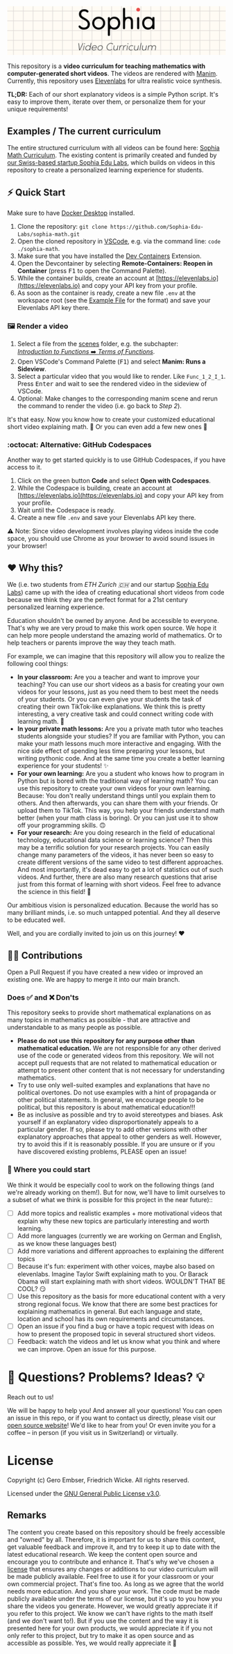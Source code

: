 ![Sophia Header](.github/video-curriculum-header.svg)

This repository is a **video curriculum for teaching mathematics with computer-generated short videos**.
The videos are rendered with [Manim](https://www.manim.community).
Currently, this repository uses [Elevenlabs](https://elevenlabs.io) for ultra realistic voice synthesis. 

**TL;DR:** Each of our short explanatory videos is a simple Python script. It's easy to improve them, iterate over them, or personalize them for your unique requirements!

## Examples / The current curriculum
The entire structured curriculum with all videos can be found here: [Sophia Math Curriculum](https://opensource.sophiaedulabs.com/curriculum).
The existing content is primarily created and funded by [our Swiss-based startup Sophia Edu Labs](https://sophiaedulabs.com), which builds on videos in this repository to create a personalized learning experience for students.


## ⚡️ Quick Start
Make sure to have [Docker Desktop](https://www.docker.com/products/docker-desktop/) installed.
1. Clone the repository:
`git clone https://github.com/Sophia-Edu-Labs/sophia-math.git`
2. Open the cloned repository in [VSCode](https://code.visualstudio.com), e.g. via the command line: `code ./sophia-math`. 
3. Make sure that you have installed the [Dev Containers](https://marketplace.visualstudio.com/items?itemName=ms-vscode-remote.remote-containers) Extension.
3. Open the Devcontainer by selecting **Remote-Containers: Reopen in Container** (press <kbd>F1</kbd> to open the Command Palette).
4. While the container builds, create an account at [https://elevenlabs.io](https://elevenlabs.io) and copy your API key from your profile.
5. As soon as the container is ready, create a new file `.env` at the workspace root (see the [Example File](./.env.example) for the format) and save your Elevenlabs API key there.


### 🖼️ Render a video
1. Select a file from the [scenes](./scenes) folder, e.g. the subchapter:  
[*Introduction to Functions* ➡️ *Terms of Functions*](./scenes/Func/Func_1:%20Intro%20Functions/Func_1_1.py).
2. Open VSCode's Command Palette (<kbd>F1</kbd>) and select **Manim: Runs a Sideview**.
3. Select a particular video that you would like to render. Like `Func_1_2_I_1`. Press <kbd>Enter</kbd> and wait to see the rendered video in the sideview of VSCode.
4. Optional: Make changes to the corresponding manim scene and rerun the command to render the video (i.e. go back to *Step 2*). 

It's that easy. Now you know how to create your customized educational short video explaining math. 🎉 Or you can even add a few new ones 💖

### :octocat: Alternative: GitHub Codespaces
Another way to get started quickly is to use GitHub Codespaces, if you have access to it. 
1. Click on the green button **Code** and select **Open with Codespaces**.
2. While the Codespace is building, create an account at [https://elevenlabs.io](https://elevenlabs.io) and copy your API key from your profile.
3. Wait until the Codespace is ready.
4. Create a new file `.env` and save your Elevenlabs API key there.

⚠ Note: Since video development involves playing videos inside the code space, you should use Chrome as your browser to avoid sound issues in your browser!


## ❤️ Why this?
We (i.e. two students from *ETH Zurich 🇨🇭* and our startup [Sophia Edu Labs](https://sophiaedulabs.com)) came up with the idea of creating educational short videos from code because we think they are the perfect format for a 21st century personalized learning experience.

Education shouldn't be owned by anyone. And be accessible to everyone. That's why we are very proud to make this work open source. We hope it can help more people understand the amazing world of mathematics. Or to help teachers or parents improve the way they teach math.

For example, we can imagine that this repository will allow you to realize the following cool things:
- **In your classroom:** Are you a teacher and want to improve your teaching? You can use our short videos as a basis for creating your own videos for your lessons, just as you need them to best meet the needs of your students. Or you can even give your students the task of creating their own TikTok-like explanations. We think this is pretty interesting, a very creative task and could connect writing code with learning math. 🏫
- **In your private math lessons:** Are you a private math tutor who teaches students alongside your studies? If you are familiar with Python, you can make your math lessons much more interactive and engaging. With the nice side effect of spending less time preparing your lessons, but writing pythonic code. And at the same time you create a better learning experience for your students! ✨ 
- **For your own learning:** Are you a student who knows how to program in Python but is bored with the traditional way of learning math? You can use this repository to create your own videos for your own learning. Because: You don't really understand things until you explain them to others. And then afterwards, you can share them with your friends. Or upload them to TikTok. This way, you help your friends understand math better (when your math class is boring). Or you can just use it to show off your programming skills. 🙃
- **For your research:** Are you doing research in the field of educational technology, educational data science or learning science?
Then this may be a terrific solution for your research projects. You can easily change many parameters of the videos, it has never been so easy to create different versions of the same video to test different approaches. And most importantly, it's dead easy to get a lot of statistics out of such videos. And further, there are also many research questions that arise just from this format of learning with short videos. Feel free to advance the science in this field! 🧪

Our ambitious vision is personalized education. Because the world has so many brilliant minds, i.e. so much untapped potential. And they all deserve to be educated well.


Well, and you are cordially invited to join us on this journey! ❤️


## 🧑‍💻 Contributions
Open a Pull Request if you have created a new video or improved an existing one. We are happy to merge it into our main branch.

### Does ✅ and ❌ Don'ts 
This repository seeks to provide short mathematical explanations on as many topics in mathematics as possible - that are attractive and understandable to as many people as possible.

- **Please do not use this repository for any purpose other than mathematical education.** We are not responsible for any other derived use of the code or generated videos from this repository. We will not accept pull requests that are not related to mathematical education or attempt to present other content that is not necessary for understanding mathematics.
- Try to use only well-suited examples and explanations that have no political overtones. Do not use examples with a hint of propaganda or other political statements. In general, we encourage people to be political, but this repository is about mathematical education!!!
- Be as inclusive as possible and try to avoid stereotypes and biases. Ask yourself if an explanatory video disproportionately appeals to a particular gender. If so, please try to add other versions with other explanatory approaches that appeal to other genders as well. However, try to avoid this if it is reasonably possible. If you are unsure or if you have discovered existing problems, PLEASE open an issue!

### 🚀 Where you could start
We think it would be especially cool to work on the following things (and we're already working on them!). But for now, we'll have to limit ourselves to a subset of what we think is possible for this project in the near future):: 
- [ ] Add more topics and realistic examples + more motivational videos that explain why these new topics are particularly interesting and worth learning.
- [ ] Add more languages (currently we are working on German and English, as we know these languages best)
- [ ] Add more variations and different approaches to explaining the different topics
- [ ] Because it's fun: experiment with other voices, maybe also based on elevenlabs. Imagine Taylor Swift explaining math to you. Or Barack Obama will start explaining math with short videos. WOULDN'T THAT BE COOL? 😏
- [ ] Use this repository as the basis for more educational content with a very strong regional focus. We know that there are some best practices for explaining mathematics in general. But each language and state, location and school has its own requirements and circumstances.
- [ ] Open an issue if you find a bug or have a topic request with ideas on how to present the proposed topic in several structured short videos.
- [ ] Feedback: watch the videos and let us know what you think and where we can improve. Open an issue for this purpose.

# 🤨 Questions? Problems? Ideas? 💡
Reach out to us! 

We will be happy to help you! And answer all your questions!
You can open an issue in this repo, or if you want to contact us directly, please visit our [open source website](https://opensource.sophiaedulabs.com)! We'd like to hear from you! Or even invite you for a coffee – in person (if you visit us in Switzerland) or virtually.


# License
Copyright (c) Gero Embser, Friedrich Wicke. All rights reserved.

Licensed under the [GNU General Public License v3.0](./LICENSE).

## Remarks

The content you create based on this repository should be freely accessible and "owned" by all. Therefore, it is important for us to share this content, get valuable feedback and improve it, and try to keep it up to date with the latest educational research. We keep the content open source and encourage you to contribute and enhance it. That's why we've chosen a [license](./LICENSE) that ensures any changes or additions to our video curriculum will be made publicly available. Feel free to use it for your classroom or your own commercial project. That's fine too. As long as we agree that the world needs more education. And you share your work. The code must be made publicly available under the terms of our license, but it's up to you how you share the videos you generate. However, we would greatly appreciate it if you refer to this project.
We know we can't have rights to the math itself (and we don't want to!). But if you use the content and the way it is presented here for your own products, we would appreciate it if you not only refer to this project, but try to make it as open source and as accessible as possible. 
Yes, we would really appreciate it 🫶